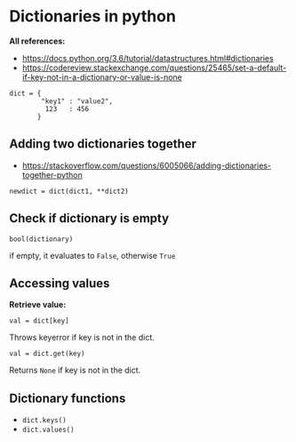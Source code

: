 # Dictionaries in python


**All references:**
- https://docs.python.org/3.6/tutorial/datastructures.html#dictionaries
- https://codereview.stackexchange.com/questions/25465/set-a-default-if-key-not-in-a-dictionary-or-value-is-none


~~~~
dict = {
        "key1" : "value2",
         123   : 456
       }
~~~~


## Adding two dictionaries together

- https://stackoverflow.com/questions/6005066/adding-dictionaries-together-python

~~~~
newdict = dict(dict1, **dict2)
~~~~

## Check if dictionary is empty

~~~~
bool(dictionary)
~~~~

if empty, it evaluates to `False`, otherwise `True`

## Accessing values

**Retrieve value:**

~~~~
val = dict[key]
~~~~

Throws keyerror if key is not in the dict.

~~~~
val = dict.get(key)
~~~~


Returns `None` if key is not in the dict.


## Dictionary functions

- `dict.keys()`
- `dict.values()`
